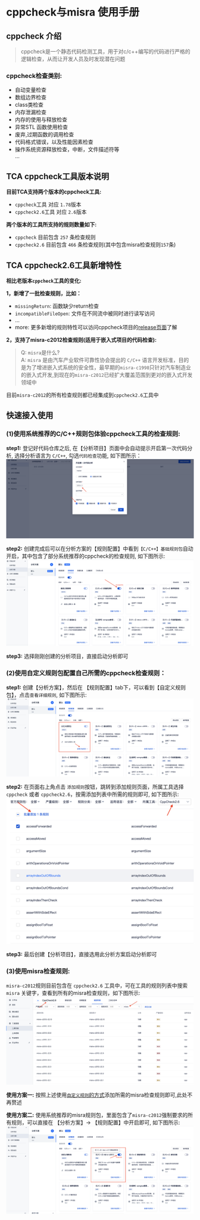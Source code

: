 # cppcheck与misra 使用手册

## cppcheck 介绍

> cppcheck是一个静态代码检测工具，用于对c/c++编写的代码进行严格的逻辑检查，从而让开发人员及时发现潜在问题

### cppcheck检查类别:
- 自动变量检查
- 数组边界检查
- class类检查
- 内存泄漏检查
- 内存的使用与释放检查
- 异常STL 函数使用检查
- 废弃,过期函数的调用检查
- 代码格式错误，以及性能因素检查
- 操作系统资源释放检查，中断，文件描述符等   
...


## TCA cppcheck工具版本说明

**目前TCA支持两个版本的cppcheck工具:**

- `cppcheck`工具 对应 `1.78`版本    
- `cppcheck2.6`工具 对应 `2.6`版本   

**两个版本的工具所支持的规则数量如下:**

- `cppcheck` 目前包含 `257` 条检查规则
- `cppcheck2.6` 目前包含 `466` 条检查规则(其中包含misra检查规则`157`条)


## TCA cppcheck2.6工具新增特性
**相比老版本`cppcheck`工具的变化:**   

**1，新增了一批检查规则，比如：**
- `missingReturn`: 函数缺少return检查
- `incompatibleFileOpen`: 文件在不同流中被同时进行读写访问
- ...
- more: 更多新增的规则特性可以访问cppcheck项目的[release页面](https://github.com/danmar/cppcheck/releases)了解


**2，支持了misra-c2012检查规则(适用于嵌入式项目的代码检查):**
> Q: `misra`是什么?    
> A: `misra` 是由汽车产业软件可靠性协会提出的 `C/C++` 语言开发标准，目的是为了增进嵌入式系统的安全性，最早期的`misra-c1998`只针对汽车制造业的嵌入式开发,到现在的`misra-c2012`已经扩大覆盖范围到更对的嵌入式开发领域中

目前`misra-c2012`的所有检查规则都已经集成到`cppcheck2.6`工具中


## 快速接入使用

### (1)使用系统推荐的C/C++规则包体验cppcheck工具的检查规则:

**step1:** 登记好代码仓库之后, 在【分析项目】页面中会自动提示开启第一次代码分析, 选择分析语言为 `C/C++`, 勾选`代码检查`功能, 如下图所示：
![include](../../../../images/cppcheckCreateAnalyzer_01.png)

**step2:** 创建完成后可以在分析方案的【规则配置】中看到`【C/C++】基础规则包`自动开启，其中包含了部分系统推荐的cppcheck的检查规则, 如下图所示:
![include](../../../../images/cppcheckCreateAnalyzer_02.png)


**step3:** 选择刚刚创建的分析项目，直接启动分析即可

### (2)使用自定义规则包配置自己所需的cppcheck检查规则：

**step1:** 创建【分析方案】，然后在 【规则配置】tab下，可以看到【自定义规则包】，点击`查看详细规则`, 如下图所示:
![include](../../../../images/cppcheckCreateCustomRules.png)

**step2:** 在页面右上角点击 `添加规则`按钮，跳转到添加规则页面，所属工具选择`cppcheck` 或者 `cppcheck2.6`，按需添加列表中所需的规则即可, 如下图所示:
![include](../../../../images/cppcheckCreateCustomRules_02.png)


**step3:** 最后创建【分析项目】，直接选用此分析方案启动分析即可


### (3)使用misra检查规则: 
`misra-c2012`规则目前包含在 `cppcheck2.6` 工具中，可在工具的规则列表中搜索 `misra` 关键字，查看到所有的misra检查规则，如下图所示:
![include](../../../../images/cppcheckCreateMisraRules.png)


**使用方案一:** 按照上述使用[`自定义规则`的方式](#2使用自定义规则包配置自己所需的cppcheck检查规则)添加所需的misra检查规则即可,此处不再赘述

**使用方案二:** 使用系统推荐的misra规则包，里面包含了`misra-c2012`强制要求的所有规则，可以直接在 【分析方案】-> 【规则配置】中开启即可, 如下图所示:
![include](../../../../images/cppcheckCreateMisraRules_02.png)